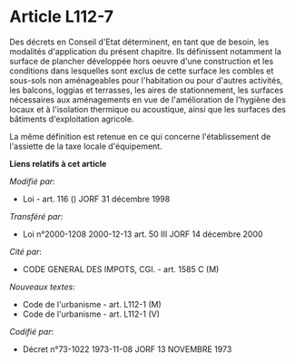 # Article L112-7

Des décrets en Conseil d'Etat déterminent, en tant que de besoin, les modalités d'application du présent chapitre. Ils
définissent notamment la surface de plancher développée hors oeuvre d'une construction et les conditions dans lesquelles sont
exclus de cette surface les combles et sous-sols non aménageables pour l'habitation ou pour d'autres activités, les balcons,
loggias et terrasses, les aires de stationnement, les surfaces nécessaires aux aménagements en vue de l'amélioration de
l'hygiène des locaux et à l'isolation thermique ou acoustique, ainsi que les surfaces des bâtiments d'exploitation agricole.

La même définition est retenue en ce qui concerne l'établissement de l'assiette de la taxe locale d'équipement.

**Liens relatifs à cet article**

_Modifié par_:

  - Loi - art. 116 () JORF 31 décembre 1998

_Transféré par_:

  - Loi n°2000-1208 2000-12-13 art. 50 III JORF 14 décembre 2000

_Cité par_:

  - CODE GENERAL DES IMPOTS, CGI. - art. 1585 C (M)

_Nouveaux textes_:

  - Code de l'urbanisme - art. L112-1 (M)
  - Code de l'urbanisme - art. L112-1 (V)

_Codifié par_:

  - Décret n°73-1022 1973-11-08 JORF 13 NOVEMBRE 1973
